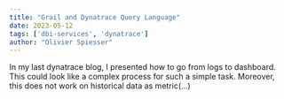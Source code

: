 ```yaml
---
title: "Grail and Dynatrace Query Language"
date: 2023-05-12
tags: ['dbi-services', 'dynatrace']
author: "Olivier Spiesser"
---
```

In my last dynatrace blog, I presented how to go from logs to dashboard. This could look like a complex process for such a simple task. Moreover, this does not work on historical data as metric(…)